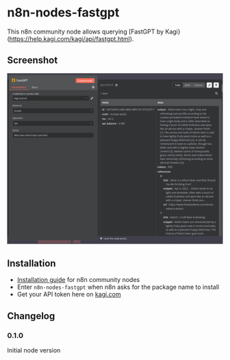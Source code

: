 # n8n-nodes-fastgpt

This n8n community node allows querying [FastGPT by Kagi}(https://help.kagi.com/kagi/api/fastgpt.html).

## Screenshot

![Screenshot of the FastGPT node](screenshot.png)

## Installation

* [Installation guide](https://docs.n8n.io/integrations/community-nodes/installation/) for n8n community nodes
* Enter `n8n-nodes-fastgpt` when n8n asks for the package name to install
* Get your API token here on [kagi.com](https://kagi.com/settings?p=api)

## Changelog

### 0.1.0

Initial node version